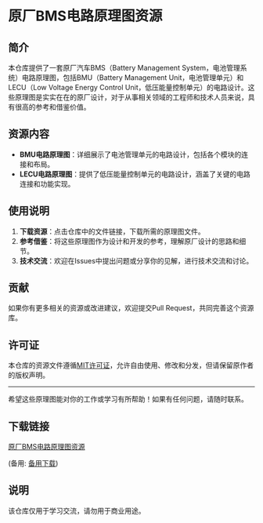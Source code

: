 # 原厂BMS电路原理图资源

## 简介
本仓库提供了一套原厂汽车BMS（Battery Management System，电池管理系统）电路原理图，包括BMU（Battery Management Unit，电池管理单元）和LECU（Low Voltage Energy Control Unit，低压能量控制单元）的电路设计。这些原理图是实实在在的原厂设计，对于从事相关领域的工程师和技术人员来说，具有很高的参考和借鉴价值。

## 资源内容
- **BMU电路原理图**：详细展示了电池管理单元的电路设计，包括各个模块的连接和布局。
- **LECU电路原理图**：提供了低压能量控制单元的电路设计，涵盖了关键的电路连接和功能实现。

## 使用说明
1. **下载资源**：点击仓库中的文件链接，下载所需的原理图文件。
2. **参考借鉴**：将这些原理图作为设计和开发的参考，理解原厂设计的思路和细节。
3. **技术交流**：欢迎在Issues中提出问题或分享你的见解，进行技术交流和讨论。

## 贡献
如果你有更多相关的资源或改进建议，欢迎提交Pull Request，共同完善这个资源库。

## 许可证
本仓库的资源文件遵循[MIT许可证](LICENSE)，允许自由使用、修改和分发，但请保留原作者的版权声明。

---

希望这些原理图能对你的工作或学习有所帮助！如果有任何问题，请随时联系。

## 下载链接
[原厂BMS电路原理图资源](https://pan.quark.cn/s/7ee761518a16) 

(备用: [备用下载](https://pan.baidu.com/s/18Wgd1353SJuY_JDFJ2G6rQ?pwd=1234))

## 说明

该仓库仅用于学习交流，请勿用于商业用途。
